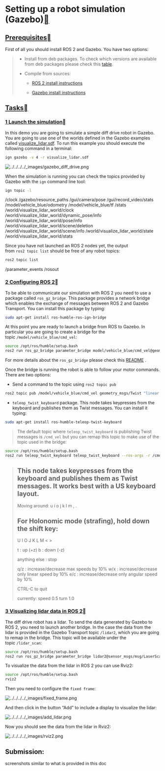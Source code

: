 # Setting up a robot simulation (Gazebo)[](https://docs.ros.org/en/humble/Tutorials/Advanced/Simulators/Gazebo/Gazebo.html#setting-up-a-robot-simulation-gazebo "Link to this heading")


## [Prerequisites](https://docs.ros.org/en/humble/Tutorials/Advanced/Simulators/Gazebo/Gazebo.html#id1)[](https://docs.ros.org/en/humble/Tutorials/Advanced/Simulators/Gazebo/Gazebo.html#prerequisites "Link to this heading")

First of all you should install ROS 2 and Gazebo. You have two options:

> - Install from deb packages. To check which versions are available from deb packages please check this [table](https://github.com/gazebosim/ros_ign).
>     
> - Compile from sources:
>     
>     - [ROS 2 install instructions](https://docs.ros.org/en/humble/Installation.html)
>         
>     - [Gazebo install instructions](https://gazebosim.org/docs)
>         

## [Tasks](https://docs.ros.org/en/humble/Tutorials/Advanced/Simulators/Gazebo/Gazebo.html#id2)[](https://docs.ros.org/en/humble/Tutorials/Advanced/Simulators/Gazebo/Gazebo.html#tasks "Link to this heading")

### [1 Launch the simulation](https://docs.ros.org/en/humble/Tutorials/Advanced/Simulators/Gazebo/Gazebo.html#id3)[](https://docs.ros.org/en/humble/Tutorials/Advanced/Simulators/Gazebo/Gazebo.html#launch-the-simulation "Link to this heading")

In this demo you are going to simulate a simple diff drive robot in Gazebo. You are going to use one of the worlds defined in the Gazebo examples called [visualize_lidar.sdf](https://github.com/gazebosim/gz-sim/blob/main/examples/worlds/visualize_lidar.sdf). To run this example you should execute the following command in a terminal:

```bash
ign gazebo -v 4 -r visualize_lidar.sdf
```


![../../../../_images/gazebo_diff_drive.png](https://docs.ros.org/en/humble/_images/gazebo_diff_drive.png)

When the simulation is running you can check the topics provided by Gazebo with the `ign` command line tool:


```bash
ign topic -l
```
/clock
/gazebo/resource_paths
/gui/camera/pose
/gui/record_video/stats
/model/vehicle_blue/odometry
/model/vehicle_blue/tf
/stats
/world/visualize_lidar_world/clock
/world/visualize_lidar_world/dynamic_pose/info
/world/visualize_lidar_world/pose/info
/world/visualize_lidar_world/scene/deletion
/world/visualize_lidar_world/scene/info
/world/visualize_lidar_world/state
/world/visualize_lidar_world/stats

Since you have not launched an ROS 2 nodes yet, the output from `ros2 topic list` should be free of any robot topics:

```bash
ros2 topic list
```
/parameter_events
/rosout

### [2 Configuring ROS 2](https://docs.ros.org/en/humble/Tutorials/Advanced/Simulators/Gazebo/Gazebo.html#id4)[](https://docs.ros.org/en/humble/Tutorials/Advanced/Simulators/Gazebo/Gazebo.html#configuring-ros-2 "Link to this heading")

To be able to communicate our simulation with ROS 2 you need to use a package called `ros_gz_bridge`. This package provides a network bridge which enables the exchange of messages between ROS 2 and Gazebo Transport. You can install this package by typing:

```bash
sudo apt-get install ros-humble-ros-ign-bridge
```

At this point you are ready to launch a bridge from ROS to Gazebo. In particular you are going to create a bridge for the topic `/model/vehicle_blue/cmd_vel`:



```bash
source /opt/ros/humble/setup.bash
ros2 run ros_gz_bridge parameter_bridge model/vehicle_blue/cmd_vel@geometry_msgs/msg/Twist]ignition.msgs.Twist
```

For more details about the `ros_gz_bridge` please check this [README](https://github.com/gazebosim/ros_gz/tree/ros2/ros_gz_bridge) .

Once the bridge is running the robot is able to follow your motor commands. There are two options:

- Send a command to the topic using `ros2 topic pub`
    

> 
```bash
ros2 topic pub /model/vehicle_blue/cmd_vel geometry_msgs/Twist "linear: { x: 0.1 }"
```

- `teleop_twist_keyboard` package. This node takes keypresses from the keyboard and publishes them as Twist messages. You can install it typing:
    

> 
```bash
sudo apt-get install ros-humble-teleop-twist-keyboard
```
> 
> The default topic where `teleop_twist_keyboard` is publishing Twist messages is `/cmd_vel` but you can remap this topic to make use of the topic used in the bridge:
> 
```bash
source /opt/ros/humble/setup.bash
ros2 run teleop_twist_keyboard teleop_twist_keyboard --ros-args -r /cmd_vel:=/model/vehicle_blue/cmd_vel
```
> This node takes keypresses from the keyboard and publishes them
> as Twist messages. It works best with a US keyboard layout.
> ---------------------------
> Moving around:
>    u    i    o
>    j    k    l
>    m    ,    .
> 
> For Holonomic mode (strafing), hold down the shift key:
> ---------------------------
>    U    I    O
>    J    K    L
>    M    <    >
> 
> t : up (+z)
> b : down (-z)
> 
> anything else : stop
> 
> q/z : increase/decrease max speeds by 10%
> w/x : increase/decrease only linear speed by 10%
> e/c : increase/decrease only angular speed by 10%
> 
> CTRL-C to quit
> 
> currently:      speed 0.5       turn 1.0

### [3 Visualizing lidar data in ROS 2](https://docs.ros.org/en/humble/Tutorials/Advanced/Simulators/Gazebo/Gazebo.html#id5)[](https://docs.ros.org/en/humble/Tutorials/Advanced/Simulators/Gazebo/Gazebo.html#visualizing-lidar-data-in-ros-2 "Link to this heading")

The diff drive robot has a lidar. To send the data generated by Gazebo to ROS 2, you need to launch another bridge. In the case the data from the lidar is provided in the Gazebo Transport topic `/lidar2`, which you are going to remap in the bridge. This topic will be available under the topic `/lidar_scan`:



```bash
source /opt/ros/humble/setup.bash
ros2 run ros_gz_bridge parameter_bridge lidar2@sensor_msgs/msg/LaserScan[ignition.msgs.LaserScan --ros-args -r /lidar2:=/laser_scan
```

To visualize the data from the lidar in ROS 2 you can use Rviz2:



```bash
source /opt/ros/humble/setup.bash
rviz2
```

Then you need to configure the `fixed frame`:

![../../../../_images/fixed_frame.png](https://docs.ros.org/en/humble/_images/fixed_frame.png)

And then click in the button “Add” to include a display to visualize the lidar:

![../../../../_images/add_lidar.png](https://docs.ros.org/en/humble/_images/add_lidar.png)

Now you should see the data from the lidar in Rviz2:

![../../../../_images/rviz2.png](https://docs.ros.org/en/humble/_images/rviz2.png)

## Submission:
screenshots similar to what is provided in this doc